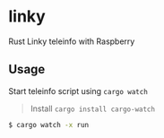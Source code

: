 # linky
Rust Linky teleinfo with Raspberry

## Usage

Start teleinfo script using `cargo watch`

> Install `cargo install cargo-watch`

```sh
$ cargo watch -x run
```
